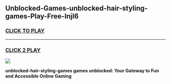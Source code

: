 
## Unblocked-Games-unblocked-hair-styling-games-Play-Free-lnjl6
<h3>
<a href="https://premium76.site?title=unblocked-hair-styling-games&ref=21A">CLICK TO PLAY</a></h3>
<hr>

<h3>
<a href="https://premium76.site?title=unblocked-hair-styling-games&ref=21A">CLICK 2 PLAY</a>
  
</h3>

<a href="https://premium76.site?title=unblocked-hair-styling-games&ref=21A"><img src="https://clearcache.store/games.png"></a>


**unblocked-hair-styling-games games unblocked: Your Gateway to Fun and Accessible Online Gaming**
